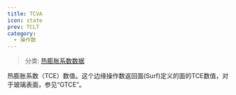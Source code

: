 ```yaml
---
title: TCVA
icon: state
prev: TCLT
category:
  - 操作数
---
```


> 分类: [热膨胀系数数据](/hb/operands/130/876/  "Zemax 操作数 热膨胀系数数据")

热膨胀系数（TCE）数值。这个边缘操作数返回面(Surf)定义的面的TCE数值，对于玻璃表面，参见“GTCE”。
